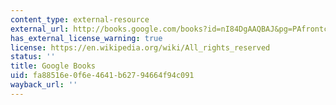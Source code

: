```yaml
---
content_type: external-resource
external_url: http://books.google.com/books?id=nI84DgAAQBAJ&pg=PAfrontcover
has_external_license_warning: true
license: https://en.wikipedia.org/wiki/All_rights_reserved
status: ''
title: Google Books
uid: fa88516e-0f6e-4641-b627-94664f94c091
wayback_url: ''
---
```

